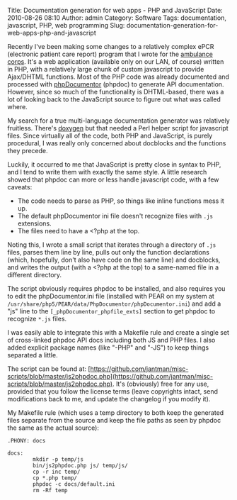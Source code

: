 Title: Documentation generation for web apps - PHP and JavaScript
Date: 2010-08-26 08:10
Author: admin
Category: Software
Tags: documentation, javascript, PHP, web programming
Slug: documentation-generation-for-web-apps-php-and-javascript

Recently I've been making some changes to a relatively complex ePCR
(electronic patient care report) program that I wrote for the [ambulance
corps](http://www.midlandparkambulance.com). It's a web application
(available only on our LAN, of course) written in PHP, with a relatively
large chunk of custom javascript to provide Ajax/DHTML functions. Most
of the PHP code was already documented and processed with
[phpDocumentor](http://www.phpdoc.org/) (phpdoc) to generate API
documentation. However, since so much of the functionality is
DHTML-based, there was a lot of looking back to the JavaScript source to
figure out what was called where.

My search for a true multi-language documentation generator was
relatively fruitless. There's
[doxygen](http://www.stack.nl/~dimitri/doxygen/) but that needed a Perl
helper script for javascript files. Since virtually all of the code,
both PHP and JavaScript, is purely procedural, I was really only
concerned about docblocks and the functions they precede.

Luckily, it occurred to me that JavaScript is pretty close in syntax to
PHP, and I tend to write them with exactly the same style. A little
research showed that phpdoc can more or less handle javascript code,
with a few caveats:

-   The code needs to parse as PHP, so things like inline functions mess
    it up.
-   The default phpDocumentor ini file doesn't recognize files with
    `.js` extensions.
-   The files need to have a <?php at the top.

Noting this, I wrote a small script that iterates through a directory of
`.js` files, parses them line by line, pulls out only the function
declarations (which, hopefully, don't also have code on the same line)
and docblocks, and writes the output (with a <?php at the top) to a
same-named file in a different directory.

The script obviously requires phpdoc to be installed, and also requires
you to edit the phpDocumentor.ini file (installed with PEAR on my system
at `/usr/share/php5/PEAR/data/PhpDocumentor/phpDocumentor.ini`) and add
a "js" line to the `[_phpDocumentor_phpfile_exts]` section to get phpdoc
to recognize `*.js` files.

I was easily able to integrate this with a Makefile rule and create a
single set of cross-linked phpdoc API docs including both JS and PHP
files. I also added explicit package names (like "-PHP" and "-JS") to
keep things separated a little.

The script can be found at:
[https://github.com/jantman/misc-scripts/blob/master/js2phpdoc.php](https://github.com/jantman/misc-scripts/blob/master/js2phpdoc.php).
It's (obviously) free for any use, provided that you follow the license
terms (leave copyrights intact, send modifications back to me, and
update the changelog if you modify it).

My Makefile rule (which uses a temp directory to both keep the generated
files separate from the source and keep the file paths as seen by phpdoc
the same as the actual source):

~~~~{.makefile}
.PHONY: docs

docs:
        mkdir -p temp/js
        bin/js2phpdoc.php js/ temp/js/
        cp -r inc temp/
        cp *.php temp/
        phpdoc -c docs/default.ini
        rm -Rf temp
~~~~
